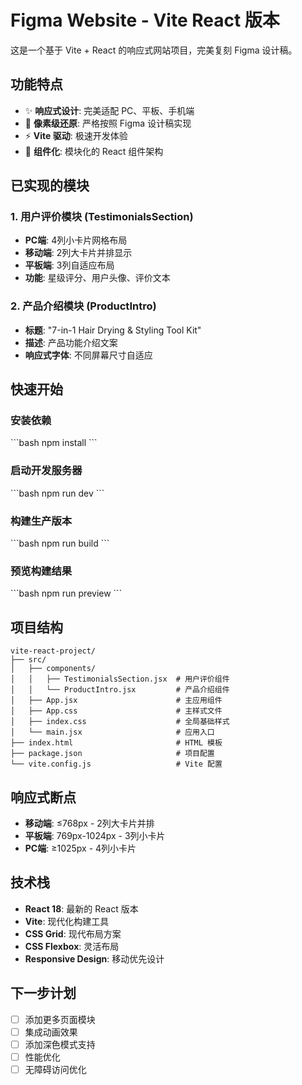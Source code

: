 # Figma Website - Vite React 版本

这是一个基于 Vite + React 的响应式网站项目，完美复刻 Figma 设计稿。

## 功能特点

- ✨ **响应式设计**: 完美适配 PC、平板、手机端
- 🎨 **像素级还原**: 严格按照 Figma 设计稿实现
- ⚡ **Vite 驱动**: 极速开发体验
- 🧩 **组件化**: 模块化的 React 组件架构

## 已实现的模块

### 1. 用户评价模块 (TestimonialsSection)
- **PC端**: 4列小卡片网格布局
- **移动端**: 2列大卡片并排显示
- **平板端**: 3列自适应布局
- **功能**: 星级评分、用户头像、评价文本

### 2. 产品介绍模块 (ProductIntro)
- **标题**: "7-in-1 Hair Drying & Styling Tool Kit"
- **描述**: 产品功能介绍文案
- **响应式字体**: 不同屏幕尺寸自适应

## 快速开始

### 安装依赖
\`\`\`bash
npm install
\`\`\`

### 启动开发服务器
\`\`\`bash
npm run dev
\`\`\`

### 构建生产版本
\`\`\`bash
npm run build
\`\`\`

### 预览构建结果
\`\`\`bash
npm run preview
\`\`\`

## 项目结构

```
vite-react-project/
├── src/
│   ├── components/
│   │   ├── TestimonialsSection.jsx  # 用户评价组件
│   │   └── ProductIntro.jsx         # 产品介绍组件
│   ├── App.jsx                      # 主应用组件
│   ├── App.css                      # 主样式文件
│   ├── index.css                    # 全局基础样式
│   └── main.jsx                     # 应用入口
├── index.html                       # HTML 模板
├── package.json                     # 项目配置
└── vite.config.js                   # Vite 配置
```

## 响应式断点

- **移动端**: ≤768px - 2列大卡片并排
- **平板端**: 769px-1024px - 3列小卡片
- **PC端**: ≥1025px - 4列小卡片

## 技术栈

- **React 18**: 最新的 React 版本
- **Vite**: 现代化构建工具
- **CSS Grid**: 现代布局方案
- **CSS Flexbox**: 灵活布局
- **Responsive Design**: 移动优先设计

## 下一步计划

- [ ] 添加更多页面模块
- [ ] 集成动画效果
- [ ] 添加深色模式支持
- [ ] 性能优化
- [ ] 无障碍访问优化
